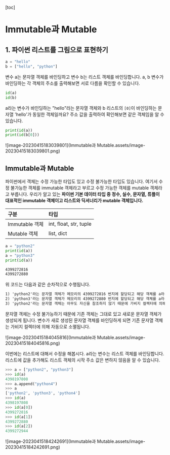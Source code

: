 [toc]

# Immutable과 Mutable

## 1. 파이썬 리스트를 그림으로 표현하기

```python
a = "hello"
b = ["hello", "python"]
```

변수 a는 문자열 객체를 바인딩하고 변수 b는 리스트 객체를 바인딩합니다. a, b 변수가 바인딩하는 각 객체의 주소를 출력해보면 서로 다름을 확인할 수 있습니다.

```python
id(a)
id(b)
```

a라는 변수가 바인딩하는 "hello"라는 문자열 객체와 b 리스트의 `[0]`이 바인딩하는 문자열 'hello'가 동일한 객체일까요? 주소 값을 출력하여 확인해보면 같은 객체임을 알 수 있습니다.

```python
print(id(a))
print(id(b[0]))
```

![image-20230415183039801](Immutable과 Mutable.assets/image-20230415183039801.png)



## Immutable과 Mutable

파이썬에서 객체는 수정 가능한 타입도 있고 수정 불가능한 타입도 있습니다. 여기서 수정 불가능한 객체를 immutable 객체라고 부르고 수정 가능한 객체를 mutable 객체라고 부릅니다. 우리가 알고 있는 **파이썬 기본 데이터 타입 중 정수, 실수, 문자열, 튜플이 대표적인 immutable 객체이고 리스트와 딕셔너리가 mutable 객체입니다.**

| 구분           | 타입                   |
| :------------- | :--------------------- |
| Immutable 객체 | int, float, str, tuple |
| Mutable 객체   | list, dict             |

```python
a = "python2"
print(id(a))
a = "python3"
print(id(a))
```

```tex
4399272816
4399272880
```

위 코드는 다음과 같은 순차적으로 수행됩니다.

```tex
1) 'python2'라는 문자열 객체가 메모리의 4399272816 번지에 할당되고 해당 객체를 a라는 변수가 바인딩합니다.
2) 'python3'라는 문자열 객체가 메모리의 4399272880 번지에 할당되고 해당 객체를 a라는 변수가 바인딩합니다. 
3) 'python2'라는 문자열 객체는 아무도 자신을 참조하지 않기 때문에 가비지 컬렉터에 의해 자동으로 메모리에서 소멸됩니다. 
```

문자열 객체는 수정 불가능하기 때문에 기존 객체는 그대로 있고 새로운 문자열 객체가 생성되게 됩니다.   변수가 새로 생성된 문자열 객체를 바인딩하게 되면 기존 문자열 객체는 가비지 컬렉터에 의해 자동으로 소멸됩니다. 

![image-20230415184045816](Immutable과 Mutable.assets/image-20230415184045816.png)

이번에는 리스트에 대해서 수정을 해봅시다. a라는 변수는 리스트 객체를 바인딩합니다. 리스트에 값을 추가해도 리스트 객체의 시작 주소 값은 변하지 않음을 알 수 있습니다.

```python
>>> a = ["python2", "python3"]
>>> id(a)
4398197808
>>> a.append("python4")
>>> a
['python2', 'python3', 'python4']
>>> id(a)
4398197808
>>> id(a[0])
4399272816
>>> id(a[1])
4399272880
>>> id(a[2])
4399272944
```

![image-20230415184242691](Immutable과 Mutable.assets/image-20230415184242691.png)